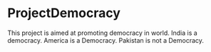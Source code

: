 # ProjectDemocracy
This project is aimed at promoting democracy in world.
India is a democracy.
America is a Democracy.
Pakistan is not a Democracy.
